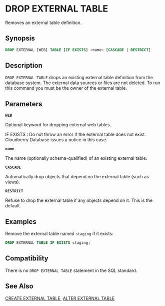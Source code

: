 # DROP EXTERNAL TABLE

Removes an external table definition.

## Synopsis

```sql
DROP EXTERNAL [WEB] TABLE [IF EXISTS] <name> [CASCADE | RESTRICT]
```

## Description

`DROP EXTERNAL TABLE` drops an existing external table definition from the database system. The external data sources or files are not deleted. To run this command you must be the owner of the external table.

## Parameters

**`WEB`**

Optional keyword for dropping external web tables.

IF EXISTS
:   Do not throw an error if the external table does not exist. Cloudberry Database issues a notice in this case.

**`name`**

The name (optionally schema-qualified) of an existing external table.

**`CASCADE`**

Automatically drop objects that depend on the external table (such as views).

**`RESTRICT`**

Refuse to drop the external table if any objects depend on it. This is the default.

## Examples

Remove the external table named `staging` if it exists:

```sql
DROP EXTERNAL TABLE IF EXISTS staging;
```

## Compatibility

There is no `DROP EXTERNAL TABLE` statement in the SQL standard.

## See Also

[CREATE EXTERNAL TABLE](/docs/sql-statements/sql-stmt-create-external-table.md), [ALTER EXTERNAL TABLE](/docs/sql-statements/sql-stmt-alter-external-table.md)



